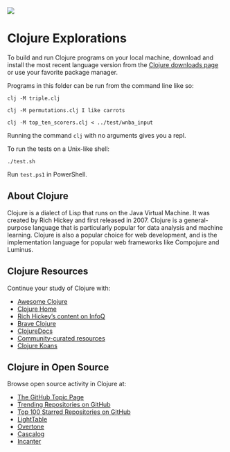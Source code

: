 <img src="https://raw.githubusercontent.com/rtoal/polyglot/master/docs/resources/clojure-logo-64.png">

# Clojure Explorations

To build and run Clojure programs on your local machine, download and install the most recent language version from the [Clojure downloads page](https://clojure.org/releases/downloads) or use your favorite package manager.

Programs in this folder can be run from the command line like so:

```
clj -M triple.clj
```

```
clj -M permutations.clj I like carrots
```

```
clj -M top_ten_scorers.clj < ../test/wnba_input
```

Running the command `clj` with no arguments gives you a repl.

To run the tests on a Unix-like shell:

```
./test.sh
```

Run `test.ps1` in PowerShell.

## About Clojure

Clojure is a dialect of Lisp that runs on the Java Virtual Machine. It was created by Rich Hickey and first released in 2007. Clojure is a general-purpose language that is particularly popular for data analysis and machine learning. Clojure is also a popular choice for web development, and is the implementation language for popular web frameworks like Compojure and Luminus.

## Clojure Resources

Continue your study of Clojure with:

- [Awesome Clojure](https://github.com/razum2um/awesome-clojure)
- [Clojure Home](https://clojure.org/)
- [Rich Hickey’s content on InfoQ](https://www.infoq.com/profile/Rich-Hickey)
- [Brave Clojure](http://www.braveclojure.com/)
- [ClojureDocs](https://clojuredocs.org/)
- [Community-curated resources](http://clojure.org/community/resources)
- [Clojure Koans](http://clojurekoans.com/)

## Clojure in Open Source

Browse open source activity in Clojure at:

- [The GitHub Topic Page](https://github.com/topics/clojure)
- [Trending Repositories on GitHub](https://github.com/trending/clojure)
- [Top 100 Starred Repositories on GitHub](https://github.com/EvanLi/Github-Ranking/blob/master/Top100/Clojure.md)
- [LightTable](https://github.com/LightTable/LightTable)
- [Overtone](https://github.com/overtone/overtone)
- [Cascalog](https://github.com/nathanmarz/cascalog)
- [Incanter](https://github.com/incanter/incanter)
